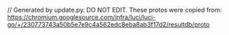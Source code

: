 // Generated by update.py. DO NOT EDIT.
These protos were copied from:
https://chromium.googlesource.com/infra/luci/luci-go/+/230773743a50b5e7e9c4a562edc8eba8ab3f17d2/resultdb/proto
